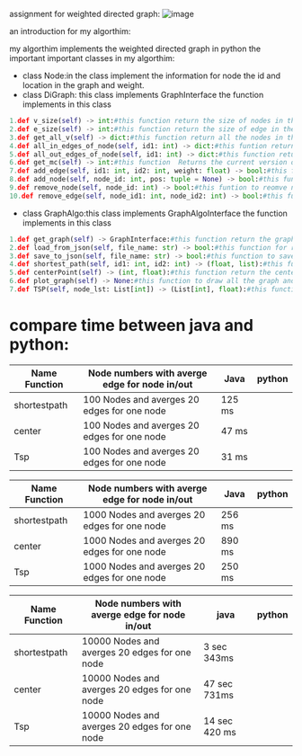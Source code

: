 assignment for weighted directed graph:
![image](https://user-images.githubusercontent.com/86603326/147368829-54ef74ed-bdd5-452e-95d1-e2efc3327bfd.png)

an introduction for my algorthim:

my algorthim implements the weighted directed graph in python the important important classes in my algorthim:
* class Node:in the class implement the information for node the id and location in the graph and weight.
* class DiGraph: this class implements GraphInterface the function implements in this class 
```python
1.def v_size(self) -> int:#this function return the size of nodes in the graph
2.def e_size(self) -> int:#this function return the size of edge in the graph
3.def get_all_v(self) -> dict:#this function return all the nodes in the graph
4.def all_in_edges_of_node(self, id1: int) -> dict:#this funtion return all the in edges for signal node
5.def all_out_edges_of_node(self, id1: int) -> dict:#this function return all the out edge for signal node
6.def get_mc(self) -> int:#this function  Returns the current version of this graph,on every change in the graph state 
7.def add_edge(self, id1: int, id2: int, weight: float) -> bool:#this fucntion to add edge form node to another node in the garph
8.def add_node(self, node_id: int, pos: tuple = None) -> bool:#this function to add node in the graph
9.def remove_node(self, node_id: int) -> bool:#this funtion to reomve node in the graph
10.def remove_edge(self, node_id1: int, node_id2: int) -> bool:#this function to remove edge in the graph
``` 

* class GraphAlgo:this class implements GraphAlgoInterface the function implements in this class
```python
1.def get_graph(self) -> GraphInterface:#this function return the graph
2.def load_from_json(self, file_name: str) -> bool:#this function for read the file json and input in the graph
3.def save_to_json(self, file_name: str) -> bool:#this function to save the file json
4.def shortest_path(self, id1: int, id2: int) -> (float, list):#this function return the short path form node to another node in the graph for another information can visit https://en.wikipedia.org/wiki/Shortest_path_problem
5.def centerPoint(self) -> (int, float):#this function return the center of the graph for another information for graph center can visit:https://en.wikipedia.org/wiki/Graph_center 
6.def plot_graph(self) -> None:#this function to draw all the graph and this function working with matplotlib.pyplot library in python
7.def TSP(self, node_lst: List[int]) -> (List[int], float):#this functio Finds the shortest path that visits all the nodes in the list for another information can visti:https://en.wikipedia.org/wiki/Travelling_salesman_problem
``` 
# compare time between java and python:
|Name Function|Node numbers with averge edge for node in/out|       Java   |   python  |
|-------------|---------------------------------------------|--------------|-----------|
|shortestpath |  100 Nodes and averges 20 edges for one node|    125 ms    |           |
|center       |  100 Nodes and averges 20 edges for one node|    47 ms     |           | 
|Tsp          |  100 Nodes and averges 20 edges for one node|    31 ms     |           |


|Name Function|Node numbers with averge edge for node in/out |    Java     |    python |
|-------------|----------------------------------------------|-------------|-----------|
|shortestpath |  1000 Nodes and averges 20 edges for one node|    256 ms   |           |   
|center       |  1000 Nodes and averges 20 edges for one node|    890 ms   |           |
|Tsp          |  1000 Nodes and averges 20 edges for one node|    250 ms   |           |

|Name Function|Node numbers with averge edge for node in/out  |     java          |     python   |
|-------------|-----------------------------------------------|-------------------|--------------|
|shortestpath |  10000 Nodes and averges 20 edges for one node|    3 sec 343ms    |              |
|center       |  10000 Nodes and averges 20 edges for one node|    47 sec 731ms   |              |
|Tsp          |  10000 Nodes and averges 20 edges for one node|    14 sec 420 ms  |              |






